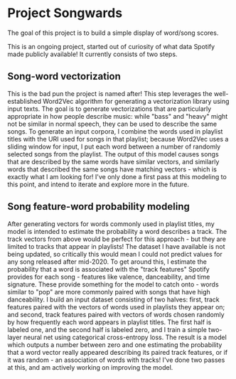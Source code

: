 # Project Songwards

The goal of this project is to build a simple display of word/song scores.

This is an ongoing project, started out of curiosity of what data Spotify made publicly available! It currently consists of two steps.

## Song-word vectorization

This is the bad pun the project is named after! This step leverages the well-established Word2Vec algorithm for generating a vectorization library using input texts. The goal is to generate vectorizations that are particularly appropriate in how people describe music: while "bass" and "heavy" might not be similar in normal speech, they can be used to describe the same songs. To generate an input corpora, I combine the words used in playlist titles with the URI used for songs in that playlist; because Word2Vec uses a sliding window for input, I put each word between a number of randomly selected songs from the playlist. The output of this model causes songs that are described by the same words have similar vectors, and similarly words that described the same songs have matching vectors - which is exactly what I am looking for! I've only done a first pass at this modeling to this point, and intend to iterate and explore more in the future.

## Song feature-word probability modeling

After generating vectors for words commonly used in playlist titles, my model is intended to estimate the probability a word describes a track. The track vectors from above would be perfect for this approach - but they are limited to tracks that appear in playlists! The dataset I have available is not being updated, so critically this would mean I could not predict values for any song released after mid-2020. To get around this, I estimate the probability that a word is associated with the "track features" Spotify provides for each song - features like valence, danceability, and time signature. These provide something for the model to catch onto - words similar to "pop" are more commonly paired with songs that have high danceability. I build an input dataset consisting of two halves: first, track features paired with the vectors of words used in playlists they appear on; and second, track features paired with vectors of words chosen randomly by how frequently each word appears in playlist titles. The first half is labeled one, and the second half is labeled zero, and I train a simple two-layer neural net using categorical cross-entropy loss. The result is a model which outputs a number between zero and one estimating the probability that a word vector really appeared describing its paired track features, or if it was random - an association of words with tracks! I've done two passes at this, and am actively working on improving the model.
